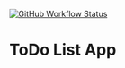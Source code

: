 [![GitHub Workflow Status](https://img.shields.io/github/actions/workflow/status/krylakdev/todo-list-app/ci.yml?label=CI)](https://github.com/krylakdev/todo-list-app/actions)

# ToDo List App

